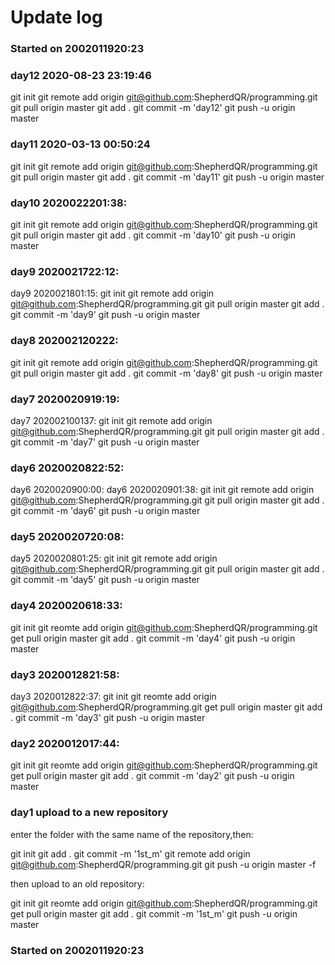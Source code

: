 <!--
 * @Author: Shepherd Qirong
 * @Date: 2020-01-19 21:44:17
 * @Github: https://github.com/ShepherdQR
 * @LastEditors: Shepherd Qirong
 * @LastEditTime: 2020-08-23 23:20:03
 * @Copyright (c) 2019--20xx Shepherd Qirong. All rights reserved.
 -->

# Update log
### Started on 2002011920:23

### day12 2020-08-23 23:19:46
git init
git remote add origin git@github.com:ShepherdQR/programming.git
git pull origin master
git add .
git commit -m 'day12'
git push -u origin master

### day11 2020-03-13 00:50:24
git init
git remote add origin git@github.com:ShepherdQR/programming.git
git pull origin master
git add .
git commit -m 'day11'
git push -u origin master


### day10 2020022201:38:
git init
git remote add origin git@github.com:ShepherdQR/programming.git
git pull origin master
git add .
git commit -m 'day10'
git push -u origin master

### day9 2020021722:12:
day9 2020021801:15:
git init
git remote add origin git@github.com:ShepherdQR/programming.git
git pull origin master
git add .
git commit -m 'day9'
git push -u origin master

### day8 202002120222:
git init
git remote add origin git@github.com:ShepherdQR/programming.git
git pull origin master
git add .
git commit -m 'day8'
git push -u origin master

### day7 2020020919:19:
day7 202002100137:
git init
git remote add origin git@github.com:ShepherdQR/programming.git
git pull origin master
git add .
git commit -m 'day7'
git push -u origin master

### day6 2020020822:52:
day6 2020020900:00:
day6 2020020901:38:
git init
git remote add origin git@github.com:ShepherdQR/programming.git
git pull origin master
git add .
git commit -m 'day6'
git push -u origin master

### day5 2020020720:08:
day5 2020020801:25:
git init
git remote add origin git@github.com:ShepherdQR/programming.git
git pull origin master
git add .
git commit -m 'day5'
git push -u origin master

### day4 2020020618:33:
git init
git reomte add origin git@github.com:ShepherdQR/programming.git
get pull origin master
git add .
git commit -m 'day4'
git push -u origin master

### day3 2020012821:58:
day3 2020012822:37:
git init
git reomte add origin git@github.com:ShepherdQR/programming.git
get pull origin master
git add .
git commit -m 'day3'
git push -u origin master

### day2 2020012017:44:
git init
git reomte add origin git@github.com:ShepherdQR/programming.git
get pull origin master
git add .
git commit -m 'day2'
git push -u origin master

### day1 upload to a new repository
enter the folder with the same name of the repository,then:

git init
git add .
git commit -m '1st_m'
git remote add origin git@github.com:ShepherdQR/programming.git
git push -u origin master -f

then upload to an old repository:

git init
git reomte add origin git@github.com:ShepherdQR/programming.git
get pull origin master
git add .
git commit -m '1st_m'
git push -u origin master
### Started on 2002011920:23